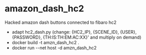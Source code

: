 # amazon_dash_hc2
Hacked amazon dash buttons connected to fibaro hc2

- adapt hc2_dash.py (change: {HC2_IP}, {SCENE_ID}, {USER}, {PASSWORD}, {TH:IS:TH:EM:AC:XX}' and multiply on demand)
- docker build -t amzn_dash_hc2 .
- docker run --net host -d amzn_dash_hc2
